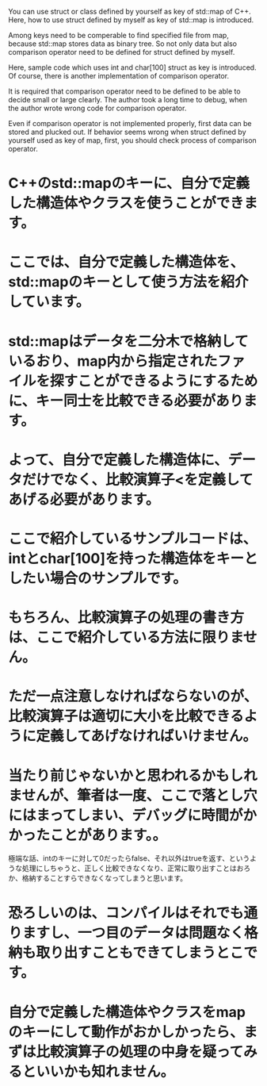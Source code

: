 You can use struct or class defined by yourself as key of std::map of C++.
Here, how to use struct defined by myself as key of std::map is introduced.

Among keys need to be comperable to find specified file from map, because std::map stores data as binary tree.
So not only data but also comparison operator need to be defined for struct defined by myself.

Here, sample code which uses int and char[100] struct as key is introduced.
Of course, there is another implementation of comparison operator.

It is required that comparison operator need to be defined to be able to decide small or large clearly.
The author took a long time to debug, when the author wrote wrong code for comparison operator.

Even if comparison operator is not implemented properly, first data can be stored and plucked out.
If behavior seems wrong when struct defined by yourself used as key of map, first, you should check process of comparison operator. 

# C++のstd::mapのキーに、自分で定義した構造体やクラスを使うことができます。
# ここでは、自分で定義した構造体を、std::mapのキーとして使う方法を紹介しています。
# std::mapはデータを二分木で格納しているおり、map内から指定されたファイルを探すことができるようにするために、キー同士を比較できる必要があります。
# よって、自分で定義した構造体に、データだけでなく、比較演算子<を定義してあげる必要があります。

# ここで紹介しているサンプルコードは、intとchar[100]を持った構造体をキーとしたい場合のサンプルです。
# もちろん、比較演算子の処理の書き方は、ここで紹介している方法に限りません。

# ただ一点注意しなければならないのが、比較演算子は適切に大小を比較できるように定義してあげなければいけません。
# 当たり前じゃないかと思われるかもしれませんが、筆者は一度、ここで落とし穴にはまってしまい、デバッグに時間がかかったことがあります。。
極端な話、intのキーに対して0だったらfalse、それ以外はtrueを返す、というような処理にしちゃうと、正しく比較できなくなり、正常に取り出すことはおろか、格納することすらできなくなってしまうと思います。
# 恐ろしいのは、コンパイルはそれでも通りますし、一つ目のデータは問題なく格納も取り出すこともできてしまうとこです。
# 自分で定義した構造体やクラスをmapのキーにして動作がおかしかったら、まずは比較演算子の処理の中身を疑ってみるといいかも知れません。
